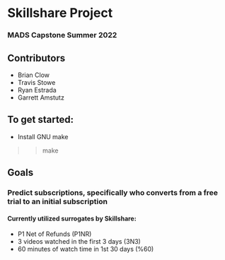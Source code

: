 
# Skillshare Project
### MADS Capstone Summer 2022

## Contributors
+ Brian Clow
+ Travis Stowe
+ Ryan Estrada
+ Garrett Amstutz

## To get started:
+ Install GNU make
>> make

## Goals
### Predict subscriptions, specifically who converts from a free trial to an initial subscription
#### Currently utilized surrogates by Skillshare:
+ P1 Net of Refunds (P1NR)
+ 3 videos watched in the first 3 days (3N3)
+ 60 minutes of watch time in 1st 30 days (%60)
